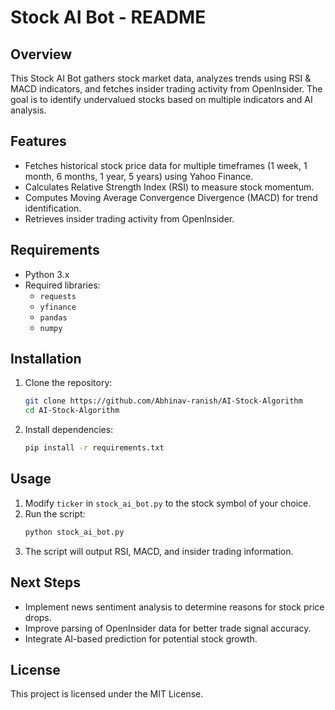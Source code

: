 # Stock AI Bot - README

## Overview
This Stock AI Bot gathers stock market data, analyzes trends using RSI & MACD indicators, and fetches insider trading activity from OpenInsider. The goal is to identify undervalued stocks based on multiple indicators and AI analysis.

## Features
- Fetches historical stock price data for multiple timeframes (1 week, 1 month, 6 months, 1 year, 5 years) using Yahoo Finance.
- Calculates Relative Strength Index (RSI) to measure stock momentum.
- Computes Moving Average Convergence Divergence (MACD) for trend identification.
- Retrieves insider trading activity from OpenInsider.

## Requirements
- Python 3.x
- Required libraries:
  - `requests`
  - `yfinance`
  - `pandas`
  - `numpy`

## Installation
1. Clone the repository:
   ```sh
   git clone https://github.com/Abhinav-ranish/AI-Stock-Algorithm
   cd AI-Stock-Algorithm
   ```
2. Install dependencies:
   ```sh
   pip install -r requirements.txt
   ```

## Usage
1. Modify `ticker` in `stock_ai_bot.py` to the stock symbol of your choice.
2. Run the script:
   ```sh
   python stock_ai_bot.py
   ```
3. The script will output RSI, MACD, and insider trading information.

## Next Steps
- Implement news sentiment analysis to determine reasons for stock price drops.
- Improve parsing of OpenInsider data for better trade signal accuracy.
- Integrate AI-based prediction for potential stock growth.

## License
This project is licensed under the MIT License.

